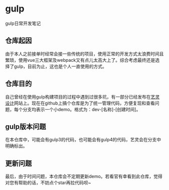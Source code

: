 # gulp
gulp日常开发笔记


## 仓库起因
由于本人之前接单时经常会接一些传统的项目，使用正常的开发方式太浪费时间且繁琐，使用vue三大框架及webpack又有点儿太高大上了。综合考虑最终还是选择了gulp，目前为止，这也是个人一直使用的方式。

## 仓库目的
自己曾经在使用gulp构建项目的过程中遇到过很多坑，有一部分已经发布在[艺灵设计](http://www.yilingsj.com/e/tags/?tagname=gulp教程)网站上。现在在github上搞个仓库是为了统一管理代码，方便复现和查看问题，每个分支均表示一个小demo。格式为：dev-[名称]-[创建时间]。

## gulp版本问题
在本仓库中，可能会有gulp3的代码，也可能会有gulp4的代码，艺灵会在分支中明确标出。

## 更新问题
最后，由于时间问题，本仓库会不定期更新demo。若看官有幸看到此仓库，觉得对您有帮助的话，不妨点个star再拉代码呗~